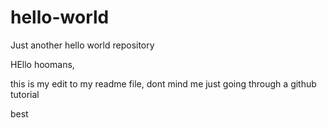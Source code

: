 # hello-world
Just another hello world repository

HEllo hoomans,

this is my edit to my readme file, dont mind me just going through a github tutorial

best 
